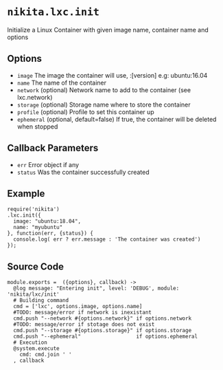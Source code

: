 # `nikita.lxc.init`

Initialize a Linux Container with given image name, container name and options

## Options

* `image`
  The image the container will use, <name>:[version] e.g: ubuntu:16.04
* `name`
  The name of the container
* `network` (optional)
  Network name to add to the container (see lxc.network)
* `storage` (optional)
  Storage name where to store the container
* `profile` (optional)
  Profile to set this container up
* `ephemeral` (optional, default=false)
  If true, the container will be deleted when stopped

## Callback Parameters
* `err`
  Error object if any
* `status`
  Was the container successfully created

## Example
```
require('nikita')
.lxc.init({
  image: "ubuntu:18.04",
  name: "myubuntu"
}, function(err, {status}) {
  console.log( err ? err.message : 'The container was created')
});

```

## Source Code

    module.exports =  ({options}, callback) ->
      @log message: "Entering init", level: 'DEBUG', module: 'nikita/lxc/init'
      # Building command
      cmd = ['lxc', options.image, options.name]
      #TODO: message/error if network is inexistant
      cmd.push "--network #{options.network}" if options.network
      #TODO: message/error if stotage does not exist
      cmd.push "--storage #{options.storage}" if options.storage
      cmd.push "--ephemeral"                  if options.ephemeral
      # Execution
      @system.execute
        cmd: cmd.join ' '
      , callback
